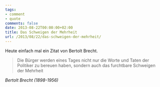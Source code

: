 ```yaml
---
tags:
- comment
- quote
comments: false
date: 2013-08-22T00:00:00+02:00
title: Das Schweigen der Mehrheit
url: /2013/08/22/das-schweigen-der-mehrheit/
---
```


Heute einfach mal ein Zitat von Bertolt Brecht.

> Die Bürger werden eines Tages nicht nur die Worte und Taten der Politiker zu bereuen haben, sondern auch das furchtbare Schweigen der Mehrheit  

_Bertolt Brecht (1898-1956)_
